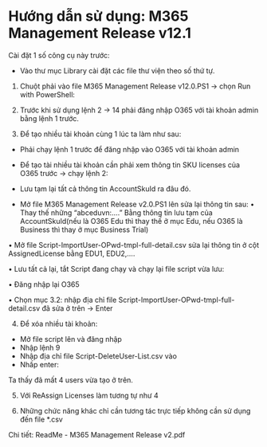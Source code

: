 # Hướng dẫn sử dụng: M365 Management Release v12.1
Cài đặt 1 số công cụ này trước:
-	Vào thư mục Library cài đặt các file thư viện theo số thứ tự.

1.	Chuột phải vào file M365 Management Release v12.0.PS1 -> chọn Run with PowerShell:
 
2.	Trước khi sử dụng lệnh 2 -> 14 phải đăng nhập O365 với tài khoản admin bằng lệnh 1 trước.

3.	Để tạo nhiều tài khoản cùng 1 lúc ta làm như sau:

-	Phải chạy lệnh 1 trước để đăng nhập vào O365 với tài khoản admin
-	Để tạo tài nhiều tài khoản cần phải xem thông tin SKU licenses của O365 trước -> chạy lệnh 2:

-	Lưu tạm lại tất cả thông tin AccountSkuId ra đâu đó.

-	Mở file M365 Management Release v2.0.PS1 lên sửa lại thông tin sau:
•	Thay thế những “abceduvn:….” Bằng thông tin lưu tạm của AccountSkuId(nếu là O365 Edu thì thay thế ở mục Edu, nếu O365 là Business thì thay ở mục Business Trial)

•	Mở file Script-ImportUser-OPwd-tmpl-full-detail.csv sửa lại thông tin ở cột AssignedLicense bằng EDU1, EDU2,….

•	Lưu tất cả lại, tắt Script đang chạy và chạy lại file script vừa lưu:

•	Đăng nhập lại O365

•	Chọn mục 3.2: nhập địa chỉ file Script-ImportUser-OPwd-tmpl-full-detail.csv đã sửa ở trên -> Enter

4.	Để xóa nhiều tài khoản:
-	Mở file script lên và đăng nhập
-	Nhập lệnh 9
-	Nhập địa chỉ file Script-DeleteUser-List.csv vào
-	Nhấp enter:

Ta thấy đã mất 4 users vừa tạo ở trên.

5.	Với ReAssign Licenses làm tương tự như 4

6.	Những chức năng khác chỉ cần tương tác trực tiếp không cần sử dụng đến file *.csv

Chi tiết: ReadMe - M365 Management Release v2.pdf

